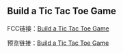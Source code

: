 ## Build a Tic Tac Toe Game

FCC链接：[Build a Tic Tac Toe Game](https://freecodecamp.cn/challenges/build-a-tic-tac-toe-game)

预览链接：[Build a Tic Tac Toe Game](https://kiling.github.io/Pratices/FCC_Tic_Tac_Toe/FCC_Tic_Tac_Toe.html)